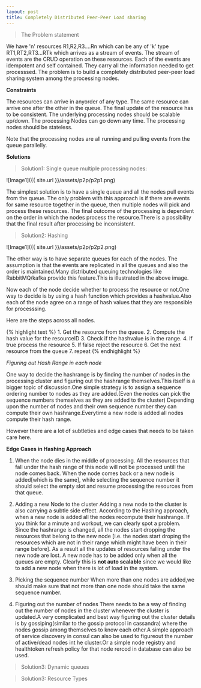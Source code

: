 ```yaml
---
layout: post
title: Completely Distributed Peer-Peer Load sharing
---
```


>The Problem statement

We have 'n' resources R1,R2,R3....Rn which can be any of 'k' type RT1,RT2,RT3...RTk which arrives as a stream of events. The stream of events are the CRUD operation on these resources. Each of the events are idempotent and self contained. They carry all the information needed to get processsed. The problem is to build a completely distributed peer-peer load sharing system among the processing nodes.

<b>Constraints</b>

<p>

The resources can arrive in anyorder of any type.
The same resource can arrive one after the other in the queue.
The final update of the resource has to be consistent.
The underlying processing nodes should be scalable up/down.
The processing Nodes can go down any time.
The processing nodes should be stateless.

</p>

Note that the processing nodes are all running and pulling events from the queue parallelly.

<b>Solutions</b>

> Solution1: Single queue multiple processing nodes:

![Image1]({{ site.url }}/assets/p2p/p2p1.png)

The simplest solution is to have a single queue and all the nodes pull events from the queue. The only problem with this approach is if there are events for same resource together in the queue, then multiple nodes will pick and process these resources. The final outcome of the processing is dependent on the order in which the nodes process the resource.There is a possibility that the final result after processing be inconsistent.

> Solution2: Hashing 

![Image1]({{ site.url }}/assets/p2p/p2p2.png)

The other way is to have separate queues for each of the nodes. The assumption is that the events are replicated in all the queues and also the order is maintained.Many distributed queuing technologies like RabbitMQ/kafka provide this feature.This is illustrated in the above image.

Now each of the node decide whether to process the resource or not.One way to decide is by using a hash function which provides a hashvalue.Also each of the node agree on a range of hash values that they are responsible for processsing.

Here are the steps across all nodes.

{% highlight text %}
    1.  Get the resource from the queue.
    2.  Compute the hash value for the resourceID
    3.  Check if the hashvalue is in the range.
    4.  If true process the resource
    5.  If false reject the resource
    6.  Get the next resource from the queue
    7.  repeat
{% endhighlight %}

<i>Figuring out Hash Range in each node</i>

One way to decide the hashrange is by finding the number of nodes in the processing cluster and figuring out the hashrange themselves.This itself is a bigger topic of discussion.One simple strategy is to assign a sequence ordering number to nodes as they are added.(Even the nodes can pick the sequence numbers themselves as they are added to the cluster) Depending upon the number of nodes and their own sequence number they can compute their own hashrange.Everytime a new node is added all nodes compute their hash range.

However there are a lot of subtleties and edge cases that needs to be taken care here.

<b>Edge Cases in Hashing Approach</b>

1. When the node dies in the middle of processing.
    All the resources that fall under the hash range of this node will not be processed untill the node comes back.
    When the node comes back or a new node is added[which is the same], while selecting the sequence number it should select the empty slot and resume processing the resources from that queue.
    
2. Adding a new Node to the cluster
    Adding a new node to the cluster is also carrying a subtle side effect. According to the Hashing approach, when a new node is added all the nodes recompute their hashrange. If you think for a minute and workout, we can clearly spot a problem. Since the hashrange is changed, all the nodes start dropping the resources that belong to the new node [i.e. the nodes start droping the resources which are not in their range which might have been in their range before]. As a result all the updates of resources falling under the new node are lost.
    A new node has to be added only when all the queues are empty. Clearly this is <b>not auto scalable</b> since we would like to add a new node when there is lot of load in the system.


3. Picking the sequence number
    When more than one nodes are added,we should make sure that not more than one node should take the same sequence number.
    
4. Figuring out the number of nodes
    There needs to be a way of finding out the number of nodes in the cluster whenever the cluster is updated.A very complicated and best way figuring out the cluster details is by gossiping(similar to the gossip protocol in cassandra) where the nodes gossip among themselves to know each other.A simple approach of service discovery in consul can also be used to figureout the number of active/dead nodes int he cluster.Or a simple node registry and healthtoken refresh policy for that node rercod in database can also be used.
    
> Solution3: Dynamic queues
    
> Solution3: Resource Types
    
    


